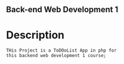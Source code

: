 ## Back-end Web Development 1

# Description

    THis Project is a ToDOoList App in php for
    this backend web development 1 course;
